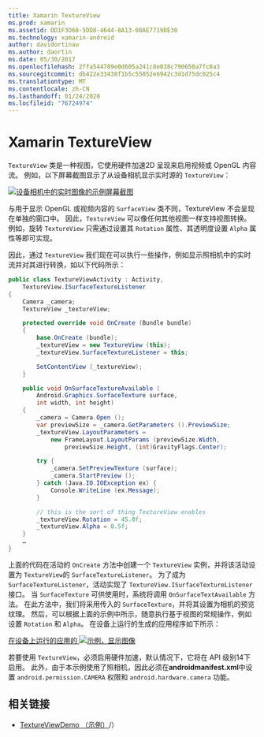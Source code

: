 ```yaml
---
title: Xamarin TextureView
ms.prod: xamarin
ms.assetid: DD1F3D68-5DD8-4644-8A13-08AE7719DE30
ms.technology: xamarin-android
author: davidortinau
ms.author: daortin
ms.date: 05/30/2017
ms.openlocfilehash: 2ffa544789e0d605a241c8e038c790650a7fc6a3
ms.sourcegitcommit: db422e33438f1b5c55852e6942c3d1d75dc025c4
ms.translationtype: MT
ms.contentlocale: zh-CN
ms.lasthandoff: 01/24/2020
ms.locfileid: "76724974"
---
```

# <a name="xamarinandroid-textureview"></a>Xamarin TextureView

`TextureView` 类是一种视图，它使用硬件加速2D 呈现来启用视频或 OpenGL 内容流。 例如，以下屏幕截图显示了从设备相机显示实时源的 `TextureView`：

[![设备相机中的实时图像的示例屏幕截图](texture-view-images/22-textureviewcamera.png)](texture-view-images/22-textureviewcamera.png#lightbox)

与用于显示 OpenGL 或视频内容的 `SurfaceView` 类不同，TextureView 不会呈现在单独的窗口中。
因此，`TextureView` 可以像任何其他视图一样支持视图转换。 例如，旋转 `TextureView` 只需通过设置其 `Rotation` 属性、其透明度设置 `Alpha` 属性等即可实现。

因此，通过 `TextureView` 我们现在可以执行一些操作，例如显示照相机中的实时流并对其进行转换，如以下代码所示：

```csharp
public class TextureViewActivity : Activity,
    TextureView.ISurfaceTextureListener
{
    Camera _camera;
    TextureView _textureView;

    protected override void OnCreate (Bundle bundle)
    {
        base.OnCreate (bundle);
        _textureView = new TextureView (this);
        _textureView.SurfaceTextureListener = this;

        SetContentView (_textureView);
    }

    public void OnSurfaceTextureAvailable (
        Android.Graphics.SurfaceTexture surface,
        int width, int height)
    {
        _camera = Camera.Open ();
        var previewSize = _camera.GetParameters ().PreviewSize;
        _textureView.LayoutParameters =
            new FrameLayout.LayoutParams (previewSize.Width,
                previewSize.Height, (int)GravityFlags.Center);

        try {
            _camera.SetPreviewTexture (surface);
            _camera.StartPreview ();
        } catch (Java.IO.IOException ex) {
            Console.WriteLine (ex.Message);
        }

        // this is the sort of thing TextureView enables
        _textureView.Rotation = 45.0f;
        _textureView.Alpha = 0.5f;
    }
    …
}
```

上面的代码在活动的 `OnCreate` 方法中创建一个 `TextureView` 实例，并将该活动设置为 `TextureView`的 `SurfaceTextureListener`。 为了成为 `SurfaceTextureListener`，活动实现了 `TextureView.ISurfaceTextureListener` 接口。 当 `SurfaceTexture` 可供使用时，系统将调用 `OnSurfaceTextAvailable` 方法。 在此方法中，我们将采用传入的 `SurfaceTexture`，并将其设置为相机的预览纹理。 然后，可以根据上面的示例中所示，随意执行基于视图的常规操作，例如设置 `Rotation` 和 `Alpha`。 在设备上运行的生成的应用程序如下所示：

[在设备上运行的应用的 ![示例，显示图像](texture-view-images/17-textureviewdemo.png)](texture-view-images/17-textureviewdemo.png#lightbox)

若要使用 `TextureView`，必须启用硬件加速，默认情况下，它将在 API 级别14下启用。 此外，由于本示例使用了照相机，因此必须在**androidmanifest.xml**中设置 `android.permission.CAMERA` 权限和 `android.hardware.camera` 功能。

## <a name="related-links"></a>相关链接

- [TextureViewDemo （示例）](https://docs.microsoft.com/samples/xamarin/monodroid-samples/textureviewdemo)/）
